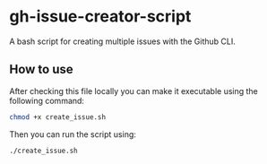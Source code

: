 # gh-issue-creator-script
A bash script for creating multiple issues with the Github CLI.


## How to use
After checking this file locally you can make it executable using the following command:
```bash
chmod +x create_issue.sh
```

Then you can run the script using:
```bash
./create_issue.sh
```
